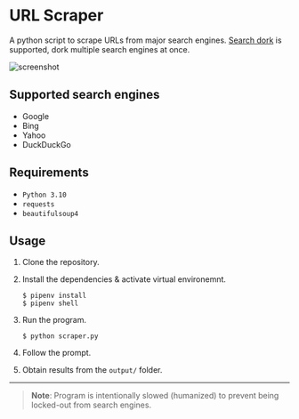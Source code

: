 # URL Scraper

A python script to scrape URLs from major search engines. [Search dork](https://en.wikipedia.org/wiki/Google_hacking) is supported, dork multiple search engines at once.

![screenshot](https://user-images.githubusercontent.com/38415384/206352739-13188e02-e5ec-47e8-a94c-1ad61e331c66.png)

## Supported search engines

+ Google
+ Bing
+ Yahoo
+ DuckDuckGo

## Requirements

+ `Python 3.10`
+ `requests`
+ `beautifulsoup4`

## Usage

1. Clone the repository.
2. Install the dependencies & activate virtual environemnt.

    ```console
    $ pipenv install
    $ pipenv shell
    ```

3. Run the program.

    ```console
    $ python scraper.py
    ```

4. Follow the prompt.
5. Obtain results from the `output/` folder.

---

> **Note**: Program is intentionally slowed (humanized) to prevent being locked-out from search engines.
